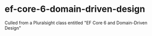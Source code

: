 # ef-core-6-domain-driven-design
Culled from a Pluralsight class entitled "EF Core 6 and Domain-Driven Design"
